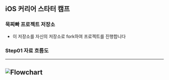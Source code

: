 ## iOS 커리어 스타터 캠프

### 묵찌빠 프로젝트 저장소

- 이 저장소를 자신의 저장소로 fork하여 프로젝트를 진행합니다

### Step01 자료 흐름도

---
![Flowchart](https://user-images.githubusercontent.com/45350356/163766493-5be2413f-951c-468e-b9d9-22309d7fa750.png)
---

